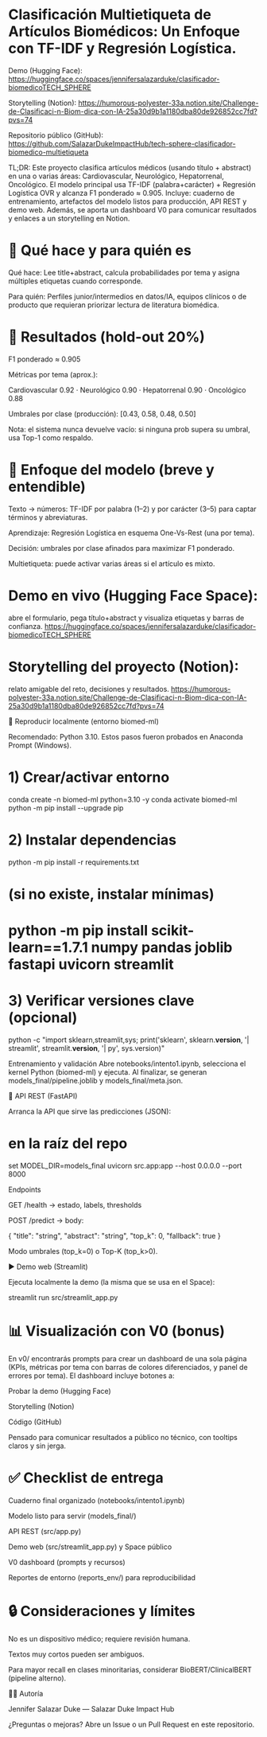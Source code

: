 # Clasificación Multietiqueta de Artículos Biomédicos: Un Enfoque con TF-IDF y Regresión Logística.


Demo (Hugging Face): https://huggingface.co/spaces/jennifersalazarduke/clasificador-biomedicoTECH_SPHERE

Storytelling (Notion): https://humorous-polyester-33a.notion.site/Challenge-de-Clasificaci-n-Biom-dica-con-IA-25a30d9b1a1180dba80de926852cc7fd?pvs=74

Repositorio público (GitHub): https://github.com/SalazarDukeImpactHub/tech-sphere-clasificador-biomedico-multietiqueta

TL;DR: Este proyecto clasifica artículos médicos (usando título + abstract) en una o varias áreas: Cardiovascular, Neurológico, Hepatorrenal, Oncológico. El modelo principal usa TF-IDF (palabra+carácter) + Regresión Logística OVR y alcanza F1 ponderado ≈ 0.905. Incluye: cuaderno de entrenamiento, artefactos del modelo listos para producción, API REST y demo web. Además, se aporta un dashboard V0 para comunicar resultados y enlaces a un storytelling en Notion.

# 🌟 Qué hace y para quién es

Qué hace: Lee title+abstract, calcula probabilidades por tema y asigna múltiples etiquetas cuando corresponde.

Para quién: Perfiles junior/intermedios en datos/IA, equipos clínicos o de producto que requieran priorizar lectura de literatura biomédica.

# 🚀 Resultados (hold-out 20%)

F1 ponderado ≈ 0.905

Métricas por tema (aprox.):

Cardiovascular 0.92 · Neurológico 0.90 · Hepatorrenal 0.90 · Oncológico 0.88

Umbrales por clase (producción): [0.43, 0.58, 0.48, 0.50]

Nota: el sistema nunca devuelve vacío: si ninguna prob supera su umbral, usa Top-1 como respaldo.

# 🧠 Enfoque del modelo (breve y entendible)

Texto → números: TF-IDF por palabra (1–2) y por carácter (3–5) para captar términos y abreviaturas.

Aprendizaje: Regresión Logística en esquema One-Vs-Rest (una por tema).

Decisión: umbrales por clase afinados para maximizar F1 ponderado.

Multietiqueta: puede activar varias áreas si el artículo es mixto.


# Demo en vivo (Hugging Face Space):
abre el formulario, pega título+abstract y visualiza etiquetas y barras de confianza.
https://huggingface.co/spaces/jennifersalazarduke/clasificador-biomedicoTECH_SPHERE

# Storytelling del proyecto (Notion): 
relato amigable del reto, decisiones y resultados.
https://humorous-polyester-33a.notion.site/Challenge-de-Clasificaci-n-Biom-dica-con-IA-25a30d9b1a1180dba80de926852cc7fd?pvs=74

🧪 Reproducir localmente (entorno biomed-ml)

Recomendado: Python 3.10. Estos pasos fueron probados en Anaconda Prompt (Windows).

# 1) Crear/activar entorno
conda create -n biomed-ml python=3.10 -y
conda activate biomed-ml
python -m pip install --upgrade pip

# 2) Instalar dependencias
python -m pip install -r requirements.txt
# (si no existe, instalar mínimas)
# python -m pip install scikit-learn==1.7.1 numpy pandas joblib fastapi uvicorn streamlit

# 3) Verificar versiones clave (opcional)
python -c "import sklearn,streamlit,sys; print('sklearn', sklearn.__version__, '| streamlit', streamlit.__version__, '| py', sys.version)"


Entrenamiento y validación
Abre notebooks/intento1.ipynb, selecciona el kernel Python (biomed-ml) y ejecuta.
Al finalizar, se generan models_final/pipeline.joblib y models_final/meta.json.

🔌 API REST (FastAPI)

Arranca la API que sirve las predicciones (JSON):

# en la raíz del repo
set MODEL_DIR=models_final
uvicorn src.app:app --host 0.0.0.0 --port 8000


Endpoints

GET /health → estado, labels, thresholds

POST /predict → body:

{ "title": "string", "abstract": "string", "top_k": 0, "fallback": true }


Modo umbrales (top_k=0) o Top-K (top_k>0).

▶️ Demo web (Streamlit)

Ejecuta localmente la demo (la misma que se usa en el Space):

streamlit run src/streamlit_app.py

# 📊 Visualización con V0 (bonus)

En v0/ encontrarás prompts para crear un dashboard de una sola página (KPIs, métricas por tema con barras de colores diferenciados, y panel de errores por tema).
El dashboard incluye botones a:

Probar la demo (Hugging Face)

Storytelling (Notion)

Código (GitHub)

Pensado para comunicar resultados a público no técnico, con tooltips claros y sin jerga.

# ✅ Checklist de entrega

 Cuaderno final organizado (notebooks/intento1.ipynb)

 Modelo listo para servir (models_final/)

 API REST (src/app.py)

 Demo web (src/streamlit_app.py) y Space público

 V0 dashboard (prompts y recursos)

 Reportes de entorno (reports_env/) para reproducibilidad

# 🔒 Consideraciones y límites

No es un dispositivo médico; requiere revisión humana.

Textos muy cortos pueden ser ambiguos.

Para mayor recall en clases minoritarias, considerar BioBERT/ClinicalBERT (pipeline alterno).

👩‍💻 Autoría

Jennifer Salazar Duke — Salazar Duke Impact Hub

¿Preguntas o mejoras? Abre un Issue o un Pull Request en este repositorio.
